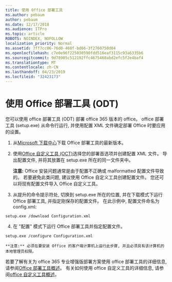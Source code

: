 ```yaml
---
title: 使用 Office 部署工具
ms.author: pebaum
author: pebaum
ms.date: 12/17/2018
ms.audience: ITPro
ms.topic: article
ROBOTS: NOINDEX, NOFOLLOW
localization_priority: Normal
ms.assetid: 7ff7cc06-76d0-468f-bd66-3f2760750d04
ms.openlocfilehash: c7e0e96f225030590fdd516eaf3115c93a6335b6
ms.sourcegitcommit: 9d78905c512192ffc4675468abd2efc5f2e4baf4
ms.translationtype: MT
ms.contentlocale: zh-CN
ms.lasthandoff: 04/23/2019
ms.locfileid: "32423173"
---
```

# <a name="using-the-office-deployment-tool-odt"></a>使用 Office 部署工具 (ODT)

您可以使用 office 部署工具 (ODT) 部署 office 365 版本的 office。 office 部署工具 (setup.exe) 从命令行运行, 并使用配置 XML 文件确定部署 Office 时要应用的设置。
  
1. 从[Microsoft 下载中心](http://go.microsoft.com/fwlink/p/?LinkID=626065)下载 Office 部署工具的最新版本。
    
2. 使用[Office 自定义工具 (OCT)](https://config.office.com)选择您的部署首选项并创建配置 XML 文件。 导出配置文件, 并将其放置在 setup.exe 所在的同一文件夹中。 
    
    **注意:** Office 安装问题通常是由于配置不正确或 malformatted 配置文件导致的。 若要避免此类问题, 建议使用 Office 自定义工具创建配置文件。 您还可以将现有配置文件导入 Office 自定义工具。 
    
3. 从提升的命令提示符处, 切换到 setup.exe 所在的位置, 并在下载模式下运行 Office 部署工具, 并指定刚保存的配置文件。 在此示例中, 配置文件命名为 config.xml:
    
  ```
  setup.exe /download Configuration.xml  
  ```

4. 在 "配置" 模式下运行 Office 部署工具并指定配置文件。
    
  ```
  setup.exe /configure Configuration.xml
  ```

    **注意:** 必须在要安装 Office 的客户端计算机上运行此步骤, 并且必须具有该计算机的本地管理员权限。 
    
若要了解有关为 office 365 专业增强版部署方案使用 office 部署工具的详细信息, 请参阅[Office 部署工具概述](https://docs.microsoft.com/deployoffice/overview-of-the-office-2016-deployment-tool)。 有关如何使用 office 自定义工具的详细信息, 请参阅[office 自定义工具概述](https://docs.microsoft.com/DeployOffice/overview-of-the-office-customization-tool-for-click-to-run)。
  

